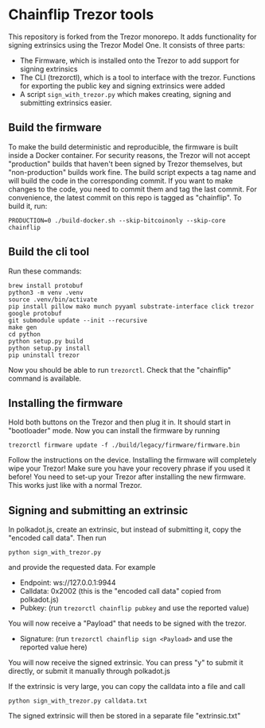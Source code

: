 # Chainflip Trezor tools

This repository is forked from the Trezor monorepo. It adds functionality for signing
extrinsics using the Trezor Model One. It consists of three parts:
- The Firmware, which is installed onto the Trezor to add support for signing extrinsics
- The CLI (trezorctl), which is a tool to interface with the trezor. Functions for exporting
  the public key and signing extrinsics were added
- A script `sign_with_trezor.py` which makes creating, signing and submitting extrinsics easier.

## Build the firmware
To make the build deterministic and reproducible, the firmware is built inside a Docker container. For security reasons, the Trezor will not accept "production" builds that haven't been signed by Trezor themselves, but "non-production" builds work fine. The build script expects a tag name and will build the code in the corresponding commit. If you want to make changes to the code, you need to commit them and tag the last commit. For convenience, the latest commit on this repo is tagged as "chainflip". To build it, run:
```
PRODUCTION=0 ./build-docker.sh --skip-bitcoinonly --skip-core chainflip
```

## Build the cli tool
Run these commands:
```
brew install protobuf
python3 -m venv .venv
source .venv/bin/activate
pip install pillow mako munch pyyaml substrate-interface click trezor google protobuf
git submodule update --init --recursive
make gen
cd python
python setup.py build
python setup.py install
pip uninstall trezor
```
Now you should be able to run `trezorctl`. Check that the "chainflip" command is available.

## Installing the firmware
Hold both buttons on the Trezor and then plug it in. It should start in "bootloader" mode. Now you can install the firmware by running
```
trezorctl firmware update -f ./build/legacy/firmware/firmware.bin
```
Follow the instructions on the device.
Installing the firmware will completely wipe your Trezor! Make sure you have your recovery phrase if you used it before!
You need to set-up your Trezor after installing the new firmware. This works just like with a normal Trezor.

## Signing and submitting an extrinsic
In polkadot.js, create an extrinsic, but instead of submitting it, copy the "encoded call data".
Then run
```
python sign_with_trezor.py
```
and provide the requested data. For example
- Endpoint: ws://127.0.0.1:9944
- Calldata: 0x2002 (this is the "encoded call data" copied from polkadot.js)
- Pubkey: (run `trezorctl chainflip pubkey` and use the reported value)

You will now receive a "Payload" that needs to be signed with the trezor.
- Signature: (run `trezorctl chainflip sign <Payload>` and use the reported value here)

You will now receive the signed extrinsic.
You can press "y" to submit it directly, or submit it manually through polkadot.js

If the extrinsic is very large, you can copy the calldata into a file and call
```
python sign_with_trezor.py calldata.txt
```
The signed extrinsic will then be stored in a separate file "extrinsic.txt"
